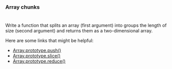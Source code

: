 ### Array chunks

#

Write a function that splits an array (first argument) into groups the length of size (second argument) and returns them as a two-dimensional array.

Here are some links that might be helpful:

- [Array.prototype.push()](https://developer.mozilla.org/en-US/docs/Web/JavaScript/Reference/Global_Objects/Array/push)
- [Array.prototype.slice()](https://developer.mozilla.org/en-US/docs/Web/JavaScript/Reference/Global_Objects/Array/slice)
- [Array.prototype.reduce()](https://developer.mozilla.org/en-US/docs/Web/JavaScript/Reference/Global_Objects/Array/reduce)
